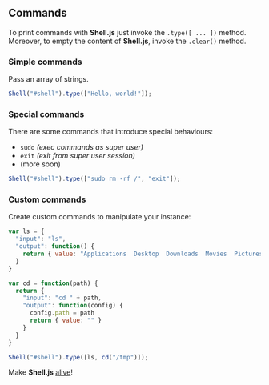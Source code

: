 ## Commands

To print commands with **Shell.js** just invoke the `.type([ ... ])` method. Moreover, to empty the content of **Shell.js**, invoke the `.clear()` method.

### Simple commands

Pass an array of strings.

```javascript
Shell("#shell").type(["Hello, world!"]);
```

### Special commands

There are some commands that introduce special behaviours:

* `sudo` _(exec commands as super user)_
* `exit` _(exit from super user session)_
* (more soon)

```javascript
Shell("#shell").type(["sudo rm -rf /", "exit"]);
```

### Custom commands

Create custom commands to manipulate your instance:

```javascript
var ls = {
  "input": "ls",
  "output": function() {
    return { value: "Applications  Desktop  Downloads  Movies  Pictures<br />Documents  Library  Music  Public" }
  }
}

var cd = function(path) {
  return {
    "input": "cd " + path,
    "output": function(config) {
      config.path = path
      return { value: "" }
    }
  }
}

Shell("#shell").type([ls, cd("/tmp")]);
```

Make **Shell.js** [alive](integrations.md)!
